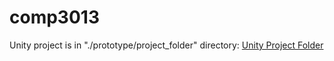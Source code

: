 # comp3013
Unity project is in "./prototype/project_folder" directory: [Unity Project Folder](prototype/project_folder)